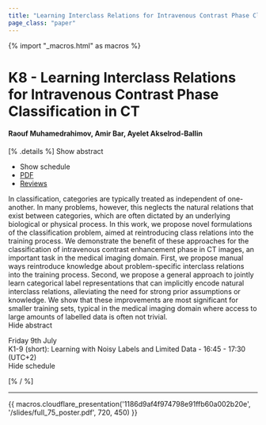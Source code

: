 ```yaml
---
title: "Learning Interclass Relations for Intravenous Contrast Phase Classification in CT"
page_class: "paper"
---
```


{% import "_macros.html" as macros %}

# K8 - Learning Interclass Relations for Intravenous Contrast Phase Classification in CT

#### Raouf Muhamedrahimov, Amir Bar, Ayelet Akselrod-Ballin

[% .details %]
<a class="toggle_visibility" data-selector=".abstract" data-level="3">Show abstract</a>
- <a class="toggle_visibility" data-selector=".schedule" data-level="3">Show schedule</a>
- <a href="/proceedings/muhamedrahimov21.pdf">PDF</a>
- <a href="https://openreview.net/forum?id=B01pd5ot0w6">Reviews</a>

<p>
    <span class="abstract">
        In classification, categories are typically treated as independent of one-another. In many problems, however, this neglects the natural relations that exist between categories, which are often dictated by an underlying biological or physical process. In this work, we propose novel formulations of the classification problem, aimed at reintroducing class relations into the training process. We demonstrate the benefit of these approaches for the classification of intravenous contrast enhancement phase in CT images, an important task in the medical imaging domain. First, we propose manual ways reintroduce knowledge about problem-specific interclass relations into the training process. Second, we propose a general approach to jointly learn categorical label representations that can implicitly encode natural interclass relations, alleviating the need for strong prior assumptions or knowledge. We show that these improvements are most significant for smaller training sets, typical in the medical imaging domain where access to large amounts of labelled data is often not trivial.
        <br>
        <span class="actions"><a class="toggle_visibility" data-level="2">Hide abstract</a></span>
    </span>
</p>

<p>
    <span class="schedule">
         Friday 9th July<br>K1-9 (short): Learning with Noisy Labels and Limited Data - 16:45 - 17:30 (UTC+2)
        <br>
        <span class="actions"><a class="toggle_visibility" data-level="2">Hide schedule</a></span>
    </span>
</p>

[% / %]


---

{{ macros.cloudflare_presentation('1186d9af4f974798e91ffb60a002b20e', '/slides/full_75_poster.pdf', 720, 450) }}
